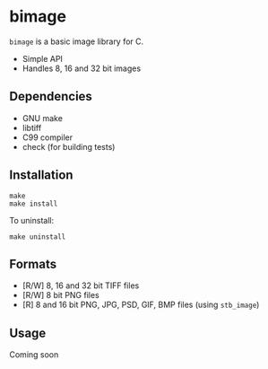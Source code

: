 bimage
======

`bimage` is a basic image library for C.

* Simple API
* Handles 8, 16 and 32 bit images

## Dependencies

* GNU make
* libtiff
* C99 compiler
* check (for building tests)

## Installation

    make
    make install

To uninstall:

    make uninstall

## Formats

* [R/W] 8, 16 and 32 bit TIFF files
* [R/W] 8 bit PNG files
* [R] 8 and 16 bit PNG, JPG, PSD, GIF, BMP files (using `stb_image`)

## Usage

Coming soon


